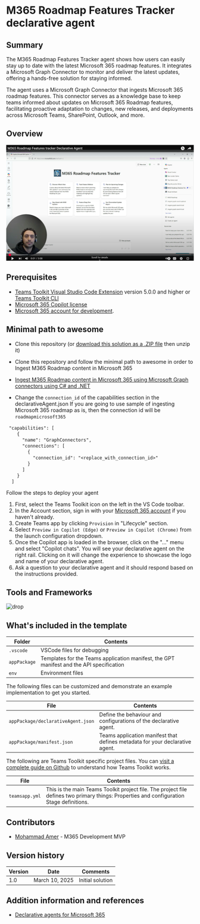 # M365 Roadmap Features Tracker declarative agent

## Summary

The M365 Roadmap Features Tracker agent shows how users can easily stay up to date with the latest Microsoft 365 roadmap features. It integrates a Microsoft Graph Connector to monitor and deliver the latest updates, offering a hands-free solution for staying informed.

The agent uses a Microsoft Graph Connector that ingests Microsoft 365 roadmap features. This connector serves as a knowledge base to keep teams informed about updates on Microsoft 365 Roadmap features, facilitating proactive adaptation to changes, new releases, and deployments across Microsoft Teams, SharePoint, Outlook, and more.

## Overview

[![Mohammad's video](./assets/Mohammad-da-m365-roadmap-tracker02.png)](https://youtu.be/3zBANCzFcpM)

## Prerequisites

- [Teams Toolkit Visual Studio Code Extension](https://aka.ms/teams-toolkit) version 5.0.0 and higher or [Teams Toolkit CLI](https://aka.ms/teamsfx-toolkit-cli)
- [Microsoft 365 Copilot license](https://learn.microsoft.com/microsoft-365-copilot/extensibility/prerequisites#prerequisites)
- [Microsoft 365 account for development](https://docs.microsoft.com/microsoftteams/platform/toolkit/accounts).


## Minimal path to awesome

* Clone this repository (or [download this solution as a .ZIP file](https://pnp.github.io/download-partial/?url=https://github.com/pnp/copilot-pro-dev-samples/tree/main/samples/da-qna-graphapi-plugin) then unzip it)


* Clone this repository and follow the minimal path to awesome in order to Ingest M365 Roadmap content in Microsoft 365
- [Ingest M365 Roadmap content in Microsoft 365 using Microsoft Graph connectors using C# and .NET](https://github.com/pnp/graph-connectors-samples/tree/main/samples/dotnet-csharp-m365-roadmap)

* Change the `connection_id` of the capabilities section in the declarativeAgent.json
If you are going to use sample of ingesting Microsoft 365 roadmap as is, then the connection id will be `roadmapmicrosoft365`

```
 "capabilities": [
    {
      "name": "GraphConnectors",
      "connections": [
        {
          "connection_id": "<replace_with_connection_id>"
        }
      ]
    }
  ]
```

Follow the steps to deploy your agent
1. First, select the Teams Toolkit icon on the left in the VS Code toolbar.
2. In the Account section, sign in with your [Microsoft 365 account](https://docs.microsoft.com/microsoftteams/platform/toolkit/accounts) if you haven't already.
3. Create Teams app by clicking `Provision` in "Lifecycle" section.
4. Select `Preview in Copilot (Edge)` or `Preview in Copilot (Chrome)` from the launch configuration dropdown.
5. Once the Copilot app is loaded in the browser, click on the "…" menu and select "Copilot chats". You will see your declarative agent on the right rail. Clicking on it will change the experience to showcase the logo and name of your declarative agent.
6. Ask a question to your declarative agent and it should respond based on the instructions provided.

## Tools and Frameworks

![drop](https://img.shields.io/badge/Teams&nbsp;Toolkit&nbsp;for&nbsp;VS&nbsp;Code-5.12.1-green.svg)


## What's included in the template

| Folder       | Contents                                                                                 |
| ------------ | ---------------------------------------------------------------------------------------- |
| `.vscode`    | VSCode files for debugging                                                               |
| `appPackage` | Templates for the Teams application manifest, the GPT manifest and the API specification |
| `env`        | Environment files                                                                        |

The following files can be customized and demonstrate an example implementation to get you started.

| File                               | Contents                                                                     |
| ---------------------------------- | ---------------------------------------------------------------------------- |
| `appPackage/declarativeAgent.json` | Define the behaviour and configurations of the declarative agent.            |
| `appPackage/manifest.json`         | Teams application manifest that defines metadata for your declarative agent. |

The following are Teams Toolkit specific project files. You can [visit a complete guide on Github](https://github.com/OfficeDev/TeamsFx/wiki/Teams-Toolkit-Visual-Studio-Code-v5-Guide#overview) to understand how Teams Toolkit works.

| File           | Contents                                                                                                                                  |
| -------------- | ----------------------------------------------------------------------------------------------------------------------------------------- |
| `teamsapp.yml` | This is the main Teams Toolkit project file. The project file defines two primary things: Properties and configuration Stage definitions. |


## Contributors

* [Mohammad Amer](https://github.com/mohammadamer) - M365 Development MVP

## Version history

Version|Date|Comments
-------|----|--------
1.0|March 10, 2025|Initial solution


## Addition information and references

- [Declarative agents for Microsoft 365](https://aka.ms/teams-toolkit-declarative-agent)

